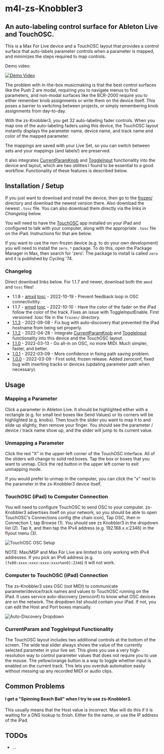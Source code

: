 # m4l-zs-Knobbler3
## An auto-labeling control surface for Ableton Live and TouchOSC.

This is a Max For Live device and a TouchOSC layout that provides a control surface that auto-labels parameter controls when a parameter is mapped, and minimizes the steps required to map controls.

Demo video:

[![Demo Video](https://img.youtube.com/vi/ab4QYbsbNW4/0.jpg)](https://www.youtube.com/watch?v=ab4QYbsbNW4)

The problem with in-the-box musicmaking is that the best control surfaces like the Push 2 are modal, requiring you to navigate menus to find parameters, and non-modal surfaces like the BCR-2000 require you to either remember knob assignments or write them on the device itself. This poses a barrier to switching between projects, or simply remembering knob assignments from day-to-day.

With the zs-Knobbler3, you get 32 auto-labeling fader controls. When you map one of the auto-labeling faders using this device, the TouchOSC layout instantly displays the parameter name, device name, and track name and color of the mapped parameter.

The mappings are saved with your Live Set, so you can switch between sets and your mappings (and labels!) are preserved.

It also integrates [CurrentParamKnob](https://github.com/zsteinkamp/m4l-CurrentParamKnob) and [ToggleInput](https://github.com/zsteinkamp/m4l-js-toggleInput) functionality into the device and layout, which are two utilities I found to be essential to a good workflow. Functionality of these features is described below.

## Installation / Setup

If you just want to download and install the device, then go to the [frozen/](https://github.com/zsteinkamp/m4l-zs-Knobbler3/tree/main/frozen) directory and download the newest version there. Also download the newest `.tosc` file. You can also download them directly via the links in *Changelog* below.

You will need to have the [TouchOSC](https://hexler.net/touchosc) app installed on your iPad and configured to talk with your computer, along with the appropriate `.tosc` file on the iPad. Instructions for that are below.

If you want to use the non-frozen device (e.g. to do your own development) you will need to install the `zero.*` package. To do this, open the Package Manager in Max, then search for 'zero'. The package to install is called `zero` and it is published by Cycling '74.

### Changelog

Direct download links below. For 1.1.7 and newer, download both the `amxd` and `tosc` files!
* 1.1.8 - [amxd](https://github.com/zsteinkamp/m4l-zs-Knobbler3/raw/main/frozen/zs-Knobbler3-1.1.8.amxd) [tosc](https://github.com/zsteinkamp/m4l-zs-Knobbler3/raw/main/frozen/zs-Knobbler3-1.1.8.tosc) - 2022-10-19 - Prevent feedback loop in OSC connectivitity.
* 1.1.7 - [amxd](https://github.com/zsteinkamp/m4l-zs-Knobbler3/raw/main/frozen/zs-Knobbler3-1.1.7.amxd) [tosc](https://github.com/zsteinkamp/m4l-zs-Knobbler3/raw/main/frozen/zs-Knobbler3-1.1.7.tosc) - 2022-10-10 - Have the color of the fader on the iPad follow the color of the track. Fixes an issue with ToggleInputEnable. First versioned .tosc file in the `frozen/` directory.
* [1.1.3](https://github.com/zsteinkamp/m4l-zs-Knobbler3/raw/main/frozen/zs-Knobbler3-1.1.3.amxd) - 2022-09-08 - Fix bug with auto-discovery that prevented the iPad hostname from being set properly.
* [1.1.2](https://github.com/zsteinkamp/m4l-zs-Knobbler3/raw/main/frozen/zs-Knobbler3-1.1.2.amxd) - 2022-04-28 - Integrate [CurrentParamKnob](https://github.com/zsteinkamp/m4l-CurrentParamKnob) and [ToggleInput](https://github.com/zsteinkamp/m4l-js-toggleInput) functionality into this device and the TouchOSC layout.
* [1.1.0](https://github.com/zsteinkamp/m4l-zs-Knobbler3/raw/main/frozen/zs-Knobbler3-1.1.0.amxd) - 2022-03-13 - Go all-in on OSC, no more MIDI. Much simpler, faster, and better.
* [1.0.1](https://github.com/zsteinkamp/m4l-zs-Knobbler3/raw/main/frozen/zs-Knobbler3-1.0.1.amxd) - 2022-03-09 - More confidence in fixing path saving problem.
* [1.0.0](https://github.com/zsteinkamp/m4l-zs-Knobbler3/raw/main/frozen/zs-Knobbler3-1.0.0.amxd) - 2022-03-09 - First solid, frozen release. Added zeroconf, fixed bug with inserting tracks or devices (updating parameter path when necessary).

## Usage

### Mapping a Parameter

Click a parameter in Ableton Live. It should be highlighted either with a rectangle (e.g. for small text boxes like Send Values) or its corners will be highlighted (e.g. knobs). Then touch the slider you want to map it to and slide up slightly, then remove your finger. You should see the parameter / device / track name show up, and the slider will jump to its current value.

### Unmapping a Parameter

Click the red "X" in the upper-left corner of the TouchOSC interface. All of the sliders will change to solid red boxes. Tap the box or boxes that you want to unmap. Click the red button in the upper left corner to exit unmapping mode.

If you would prefer to unmap in the computer, you can click the "x" next to the parameter in the zs-Knobbler3 device itself.

### TouchOSC (iPad) to Computer Connection

You will need to configure TouchOSC to send OSC to your computer. zs-Knobbler3 advertises itself on your network, so you should be able to open TouchOSC's Connections config (the chain icon), Tap OSC, then in Connection 1, tap Browse (1). You should see zs Knobbler3 in the dropdown list (2). Tap it, and then tap the IPv4 address (e.g. 192.168.x.x:2346) in the flyout menu (3).

![TouchOSC OSC Setup](images/iPadOscSetup.png)

NOTE: Max/MSP and Max For Live are limited to only working with IPv4 addresses. If you pick an IPv6 address (e.g. `[fe80:xxxx:xxxx:xxxx:xxxx%en0]:2346`) it will not work.

### Computer to TouchOSC (iPad) Connection

The zs-Knobbler3 uses OSC (not MIDI) to communicate parameter/device/track names and values to TouchOSC running on the iPad. It uses service auto-discovery (zeroconf) to know what OSC devices are on the network. The dropdown list should contain your iPad. If not, you can edit the Host and Port boxes manually.

![Auto-Discovery Dropdown](images/autoDiscovery.png)

### CurrentParam and ToggleInput Functionality

The TouchOSC layout includes two additional controls at the bottom of the screen. The wide teal slider always shows the value of the currently selected parameter in your live set. This gives you use a very high-resolution way to control parameter values that does not require you to use the mouse. The yellow/orange button is a way to toggle whether input is enabled on the current track. This lets you overdub automation easily without messing up any recorded MIDI or audio clips.

## Common Problems

#### I get a "Spinning Beach Ball" when I try to use zs-Knobbler3.
This usually means that the Host value is incorrect. Max will do this if it is waiting for a DNS lookup to finish. Either fix the name, or use the IP address of the iPad.

## TODOs
* ...
